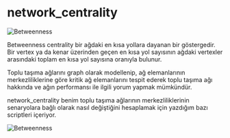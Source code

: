 # network_centrality


![Betweenness](https://media.springernature.com/lw785/springer-static/image/prt%3A978-1-4419-9863-7%2F5/MediaObjects/978-1-4419-9863-7_5_Part_Fig1-874_HTML.gif)

Betweenness centrality bir ağdaki en kısa yollara dayanan bir göstergedir. Bir vertex ya da kenar üzerinden geçen en kısa yol sayısının ağdaki vertexler arasındaki toplam en kısa yol sayısına oranıyla bulunur.

Toplu taşıma ağlarını graph olarak modellenip, ağ elemanlarının merkezliliklerine göre kritik ağ elemanlarını tespit ederek toplu taşıma ağı hakkında ve ağın performansı ile ilgili yorum yapmak mümkündür. 

network_centrality benim toplu taşıma ağlarının merkezliliklerinin senaryolara bağlı olarak nasıl değiştiğini hesaplamak için yazdığım bazı scriptleri içeriyor. 





![Betweenness](https://lh3.googleusercontent.com/iAWKZ6RC_mWsXlrMtjkFIsm_ARkKz1m3Rqx4H9jEiFsySI1CoLNKa6lrIfsoC4jepkT2NG00a2AFQLxc8NrRU_k0ag8OpDz_pUEZwF4DPv6bTURaDmY47lnDmkLjM4NIIKgWjKFtxNgWOPADlOXgrhKRfrTj3JW8pRjYt7L0s7V0wHTutasjzWUaF2PL75BLENAnDUzAbzlUw5i8pOpWJg_BqS27TDOcLgYKPDQQif8Xy3E9Ewa2K_w8c75_r7_uwZ2xntAimRaqZHp8mk4wV0oyhK7qaMA-RwxUdlAc7TVe7McaqyFNhgzMA11UJg0ABYMtMvpBNH-XSwTzuir7HniDH0vexYb735oUXJdyCvc9baqyBdQr6PMlam6-lqeu3WL_CmYKEKv7wqwW2-XCipMEoeNfaKCfjEAB0F2DAuP_jFno2RWRx_2k1ecRg9zOdgT2lk6CIdhXw8D2Nx1Oo3MCAEoyccgWzgaY6PoWhMdlI4sn1Lt4-MF-ZzQl-M0Li-19upAwzvWlpKy4AN9J2DghZ6ewsKNEESA5EGO675uTcve4wmXInvySC8qMBZBMMsJSv0Vtrp_PUgRMMkEDAl-AZAmTxIAr5xh1wJ2uxm6mYiAo7-WqkZ51N_MnRhfuunWE8mPuQI5SFN4AN4gYKzrDkUG6nUYOWH9X5P98XF_R-z2G7MxFvRM8jHX8=w397-h511-no?authuser=0)




